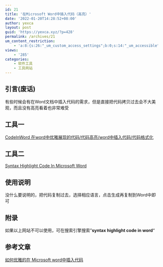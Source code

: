 ```yaml
---
id: 21
title: '在Microsoft Word中插入代码（高亮）'
date: '2022-01-20T14:28:52+08:00'
author: yexca
layout: post
guid: 'https://yexca.xyz/?p=428'
permalink: /archives/21
um_content_restriction:
    - 'a:8:{s:26:"_um_custom_access_settings";b:0;s:14:"_um_accessible";i:0;s:28:"_um_access_hide_from_queries";b:0;s:19:"_um_noaccess_action";i:0;s:30:"_um_restrict_by_custom_message";i:0;s:27:"_um_restrict_custom_message";s:0:"";s:19:"_um_access_redirect";i:0;s:23:"_um_access_redirect_url";s:0:"";}'
views:
    - '285'
categories:
    - 软件工具
    - 工具网站
---
```


## 引言(废话)

有些时候会有在Word文档中插入代码的需求，但是直接把代码拷贝过去会不大美观，而且没有高亮看着也非常难受

## 工具一

[CodeInWord 在word中优雅展现的代码/代码高亮/word中插入代码/代码格式化](http://www.codeinword.com/)

## 工具二

[Syntax Highlight Code In Microsoft Word](https://www.byteisland.com/syntax-highlight-code-in-microsoft-word/)

## 使用说明

没什么要说明的，把代码复制过去，选择相应语言，点击生成再复制到Word中即可

## 附录

如果以上网站不可以使用，可在搜索引擎搜索”**syntax highlight code in word**“

## 参考文章

[如何优雅的在 Microsoft word中插入代码](https://blog.csdn.net/u011303443/article/details/50992651)